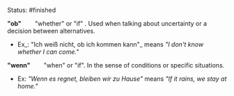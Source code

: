 Status: #finished 

**"ob"**  ![Mathjax](data:image/svg+xml,%3Csvg%20xmlns%3D%22http%3A%2F%2Fwww.w3.org%2F2000%2Fsvg%22%20width%3D%222.262ex%22%20height%3D%221.181ex%22%20role%3D%22img%22%20focusable%3D%22false%22%20viewBox%3D%220%20-511%201000%20522%22%20xmlns%3Axlink%3D%22http%3A%2F%2Fwww.w3.org%2F1999%2Fxlink%22%20aria-hidden%3D%22true%22%20style%3D%22vertical-align%3A%20-0.025ex%3B%22%3E%3Cstyle%3Esvg%20%7B%20color%3A%20white%3B%20fill%3A%20white%3B%20font-size%3A%2020px%3B%20%7D%3B%3C%2Fstyle%3E%3Cdefs%3E%3Cpath%20id%3D%22MJX-1-TEX-N-2192%22%20d%3D%22M56%20237T56%20250T70%20270H835Q719%20357%20692%20493Q692%20494%20692%20496T691%20499Q691%20511%20708%20511H711Q720%20511%20723%20510T729%20506T732%20497T735%20481T743%20456Q765%20389%20816%20336T935%20261Q944%20258%20944%20250Q944%20244%20939%20241T915%20231T877%20212Q836%20186%20806%20152T761%2085T740%2035T732%204Q730%20-6%20727%20-8T711%20-11Q691%20-11%20691%200Q691%207%20696%2025Q728%20151%20835%20230H70Q56%20237%2056%20250Z%22%3E%3C%2Fpath%3E%3C%2Fdefs%3E%3Cg%20stroke%3D%22currentColor%22%20fill%3D%22currentColor%22%20stroke-width%3D%220%22%20transform%3D%22scale(1%2C-1)%22%3E%3Cg%20data-mml-node%3D%22math%22%3E%3Cg%20data-mml-node%3D%22mo%22%3E%3Cuse%20data-c%3D%222192%22%20xlink%3Ahref%3D%22%23MJX-1-TEX-N-2192%22%3E%3C%2Fuse%3E%3C%2Fg%3E%3C%2Fg%3E%3C%2Fg%3E%3C%2Fsvg%3E)  "whether" or "if" . Used when talking about uncertainty or a decision between alternatives.

- Ex_: "Ich weiß nicht, ob ich kommen kann"_ means _"I don't know whether I can come."_

**"wenn"**  ![Mathjax](data:image/svg+xml,%3Csvg%20xmlns%3D%22http%3A%2F%2Fwww.w3.org%2F2000%2Fsvg%22%20width%3D%222.262ex%22%20height%3D%221.181ex%22%20role%3D%22img%22%20focusable%3D%22false%22%20viewBox%3D%220%20-511%201000%20522%22%20xmlns%3Axlink%3D%22http%3A%2F%2Fwww.w3.org%2F1999%2Fxlink%22%20aria-hidden%3D%22true%22%20style%3D%22vertical-align%3A%20-0.025ex%3B%22%3E%3Cstyle%3Esvg%20%7B%20color%3A%20white%3B%20fill%3A%20white%3B%20font-size%3A%2020px%3B%20%7D%3B%3C%2Fstyle%3E%3Cdefs%3E%3Cpath%20id%3D%22MJX-2-TEX-N-2192%22%20d%3D%22M56%20237T56%20250T70%20270H835Q719%20357%20692%20493Q692%20494%20692%20496T691%20499Q691%20511%20708%20511H711Q720%20511%20723%20510T729%20506T732%20497T735%20481T743%20456Q765%20389%20816%20336T935%20261Q944%20258%20944%20250Q944%20244%20939%20241T915%20231T877%20212Q836%20186%20806%20152T761%2085T740%2035T732%204Q730%20-6%20727%20-8T711%20-11Q691%20-11%20691%200Q691%207%20696%2025Q728%20151%20835%20230H70Q56%20237%2056%20250Z%22%3E%3C%2Fpath%3E%3C%2Fdefs%3E%3Cg%20stroke%3D%22currentColor%22%20fill%3D%22currentColor%22%20stroke-width%3D%220%22%20transform%3D%22scale(1%2C-1)%22%3E%3Cg%20data-mml-node%3D%22math%22%3E%3Cg%20data-mml-node%3D%22mo%22%3E%3Cuse%20data-c%3D%222192%22%20xlink%3Ahref%3D%22%23MJX-2-TEX-N-2192%22%3E%3C%2Fuse%3E%3C%2Fg%3E%3C%2Fg%3E%3C%2Fg%3E%3C%2Fsvg%3E)  "when" or "if". In the sense of conditions or specific situations.   

- Ex: _"Wenn es regnet, bleiben wir zu Hause"_ means _"If it rains, we stay at home."_



